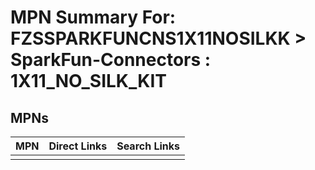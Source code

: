 



# MPN Summary For: FZSSPARKFUNCNS1X11NOSILKK > SparkFun-Connectors : 1X11_NO_SILK_KIT

## MPNs
  

|MPN|Direct Links|Search Links|
| :--- | :--- | :--- |
||||
